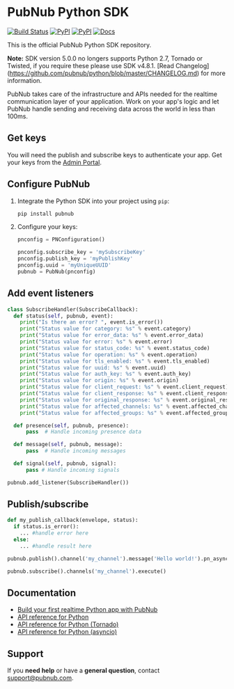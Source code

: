 # PubNub Python SDK

[![Build Status](https://travis-ci.org/pubnub/python.svg?branch=master)](https://travis-ci.org/pubnub/python)
[![PyPI](https://img.shields.io/pypi/v/pubnub.svg)](https://pypi.python.org/pypi/pubnub/)
[![PyPI](https://img.shields.io/pypi/pyversions/pubnub.svg)](https://pypi.python.org/pypi/pubnub/)
[![Docs](https://img.shields.io/badge/docs-online-blue.svg)](https://www.pubnub.com/docs/python/pubnub-python-sdk-v4)

This is the official PubNub Python SDK repository.

**Note:** SDK version 5.0.0 no longers supports Python 2.7, Tornado or Twisted, if you require these please use SDK v4.8.1. [Read Changelog] (https://github.com/pubnub/python/blob/master/CHANGELOG.md) for more information.

PubNub takes care of the infrastructure and APIs needed for the realtime communication layer of your application. Work on your app's logic and let PubNub handle sending and receiving data across the world in less than 100ms.

## Get keys

You will need the publish and subscribe keys to authenticate your app. Get your keys from the [Admin Portal](https://dashboard.pubnub.com/login).

## Configure PubNub

1. Integrate the Python SDK into your project using `pip`:
    
    ```bash
    pip install pubnub
    ```

2. Configure your keys:

    ```python
    pnconfig = PNConfiguration()

    pnconfig.subscribe_key = 'mySubscribeKey'
    pnconfig.publish_key = 'myPublishKey'
    pnconfig.uuid = 'myUniqueUUID'
    pubnub = PubNub(pnconfig)
    ```

## Add event listeners

```python
class SubscribeHandler(SubscribeCallback):
  def status(self, pubnub, event):
    print("Is there an error? ", event.is_error())
    print("Status value for category: %s" % event.category)
    print("Status value for error_data: %s" % event.error_data)
    print("Status value for error: %s" % event.error)
    print("Status value for status_code: %s" % event.status_code)
    print("Status value for operation: %s" % event.operation)
    print("Status value for tls_enabled: %s" % event.tls_enabled)
    print("Status value for uuid: %s" % event.uuid)
    print("Status value for auth_key: %s" % event.auth_key)
    print("Status value for origin: %s" % event.origin)
    print("Status value for client_request: %s" % event.client_request)
    print("Status value for client_response: %s" % event.client_response)
    print("Status value for original_response: %s" % event.original_response)
    print("Status value for affected_channels: %s" % event.affected_channels)
    print("Status value for affected_groups: %s" % event.affected_groups)

  def presence(self, pubnub, presence):
      pass  # Handle incoming presence data

  def message(self, pubnub, message):
      pass  # Handle incoming messages

  def signal(self, pubnub, signal):
      pass # Handle incoming signals

pubnub.add_listener(SubscribeHandler())
```

## Publish/subscribe

```python
def my_publish_callback(envelope, status):
  if status.is_error():
    ... #handle error here
  else:
    ... #handle result here

pubnub.publish().channel('my_channel').message('Hello world!').pn_async(my_publish_callback)

pubnub.subscribe().channels('my_channel').execute()
```

## Documentation

* [Build your first realtime Python app with PubNub](https://www.pubnub.com/docs/platform/quickstarts/python)
* [API reference for Python](https://www.pubnub.com/docs/python/pubnub-python-sdk)
* [API reference for Python (Tornado)](https://www.pubnub.com/docs/python-tornado/pubnub-python-sdk)
* [API reference for Python (asyncio)](https://www.pubnub.com/docs/python-aiohttp/pubnub-python-sdk)

## Support

If you **need help** or have a **general question**, contact support@pubnub.com.
